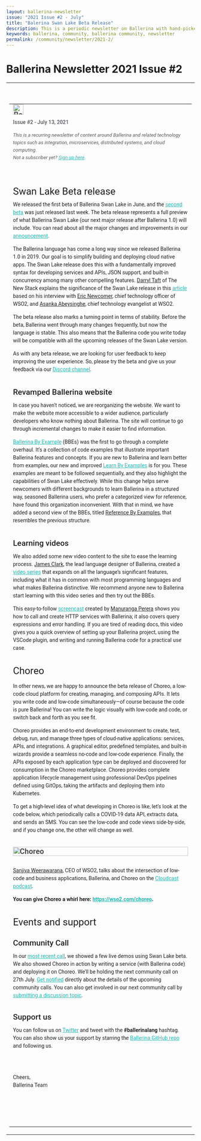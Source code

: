 ```yaml
---
layout: ballerina-newsletter
issue: "2021 Issue #2 - July"
title: "Balerina Swan Lake Beta Release"
description: This is a periodic newsletter on Ballerina with hand-picked content and regular updates on the language.
keywords: ballerina, community, ballerina community, newsletter
permalink: /community/newsletter/2021-2/
---
```

 
# Ballerina Newsletter 2021 Issue #2

 <table
    align="center"
    border="0"
    cellpadding="0"
    cellspacing="0"
    class="wso2_full_wrap"
    style="-ms-text-size-adjust: 100%; -webkit-text-size-adjust: 100%; height: 100% !important; margin: 0; mso-table-lspace: 0pt; mso-table-rspace: 0pt; padding: 0;"
    width="100%"
>
    <tbody>
        <!-- BEGIN PREHEADER // -->
        <tr>
            <td align="center" style="-webkit-text-size-adjust: 100%; -ms-text-size-adjust: 100%; width: 100%; mso-table-lspace: 0pt; mso-table-rspace: 0pt;" valign="top">
                <table border="0" cellpadding="0" cellspacing="0" id="templatePreheader" style="-ms-text-size-adjust: 100%; -webkit-text-size-adjust: 100%; mso-table-lspace: 0pt; mso-table-rspace: 0pt;" width="100%">
                    <tbody>
                        <tr>
                            <td
                                align="center"
                                class="wso2_orange preheaderContent"
                                style="
                                    -webkit-text-size-adjust: 100%;
                                    -ms-text-size-adjust: 100%;
                                    mso-table-lspace: 0pt;
                                    mso-table-rspace: 0pt;
                                    color: #ffffff;
                                    font-family: 'Roboto', Helvetica, sans-serif;
                                    font-size: 10px;
                                    line-height: 12.5px;
                                    text-align: center;
                                    padding: 0;
                                    margin: 0;
                                    display: none !important;
                                    overflow: hidden;
                                    float: left;
                                "
                                valign="top"
                            >
                                This is a recurring newsletter of content around Ballerina and related technology topics such as integration, microservices, distributed systems, and cloud computing.
                            </td>
                        </tr>
                    </tbody>
                </table>
            </td>
        </tr>
        <!-- // END PREHEADER -->
        <tr>
            <td align="center" style="-webkit-text-size-adjust: 100%; -ms-text-size-adjust: 100%; mso-table-lspace: 0pt; mso-table-rspace: 0pt;" valign="top">
                <table border="0" cellpadding="0" cellspacing="0" id="templateHeader" style="max-width: 950px; -ms-text-size-adjust: 100%; -webkit-text-size-adjust: 100%; mso-table-lspace: 0pt; mso-table-rspace: 0pt;" width="100%">
                    <tbody>
                        <tr>
                            <td
                                align="left"
                                class="headerContent"
                                style="
                                    -webkit-text-size-adjust: 100%;
                                    -ms-text-size-adjust: 100%;
                                    mso-table-lspace: 0pt;
                                    mso-table-rspace: 0pt;
                                    color: #505050;
                                    font-family: 'Roboto', Helvetica, sans-serif;
                                    font-size: 20px;
                                    font-weight: bold;
                                    line-height: 20px;
                                    text-align: left;
                                    vertical-align: middle;
                                    padding: 0px 10px 60px 10px;
                                "
                                valign="top"
                            > 
                                <img class="darkLogo" src="https://wso2.cachefly.net/wso2/sites/all/images/2020/ballerina-dark-logo.png" style="display: inline-block; height: 28px;" alt="Ballerina Newsletter" />
                                <img
                                    class="lightLogo"
                                    src="https://wso2.cachefly.net/wso2/sites/all/images/2020/ballerina-light-logo.png"
                                    style="display: none; overflow: hidden; float: left; width: 0px; max-height: 0px; max-width: 0px; line-height: 0px; visibility: hidden;"
                                    alt="Ballerina Newsletter"
                                />
                                <p
                                    class="darkintro"
                                    style="
                                        color: #585a5e;
                                        display: block;
                                        font-family: 'Roboto', Helvetica, sans-serif;
                                        font-size: 14px;
                                        font-weight: 500;
                                        line-height: 24px;
                                        margin: 0;
                                        text-align: left;
                                        padding-top: 8px;
                                        padding-bottom: 0px;
                                    "
                                >
                                    Issue #2 - July 13, 2021
                                </p>
                                <p class="darkintro" style="font-family: 'Roboto', Helvetica, sans-serif; font-size: 13px; color: #585a5e; line-height: 20px; font-weight: 400; text-align: left; font-style: italic;">
                                    This is a recurring newsletter of content around Ballerina and related technology topics such as integration, microservices, distributed systems, and cloud computing.<br />
                                    Not a subscriber yet? <a class="linkbody" style="color: #20b6af; text-decoration: underline;" href="https://ballerina.io/community/ballerina-newsletter/" target="_blank">Sign up here</a>.
                                </p>
                                <h2 style="font-family: 'Roboto', Helvetica, sans-serif; font-size: 26px; color: rgba(0, 0, 0, 0.87) !important; line-height: 21px; font-weight: 400; text-align: left; margin-bottom: 0px; margin-top: 40px;
 padding-top: 30px;">
                                    Swan Lake Beta release
                                </h2>
                                <p style="font-family: 'Roboto', Helvetica, sans-serif; font-size: 14px; color: rgba(0, 0, 0, 0.87) !important; line-height: 21px; font-weight: 400; text-align: left;">
                                    We released the first beta of Ballerina Swan Lake in June, and the
                                    <a
                                        class="linkbody"
                                        href="https://ballerina.io/downloads/?utm_source=mailer&amp;utm_medium=email&amp;utm_campaign=mailer_ballerinanwsltr_july"
                                        style="color: #20b6af; text-decoration: underline;"
                                        target="_blank"
                                    >second beta</a>
                                    was just released last week. The beta release represents a full preview of what Ballerina Swan Lake (our next major release after Ballerina 1.0) will include. You can read about all the major changes and
                                    improvements in our
                                    <a
                                        class="linkbody"
                                        href="https://blog.ballerina.io/posts/2021-06-02-announcing-ballerina-swan-lake-beta1/?utm_source=mailer&amp;utm_medium=email&amp;utm_campaign=mailer_ballerinanwsltr_july"
                                        style="color: #20b6af; text-decoration: underline;"
                                        target="_blank"
                                    >announcement</a>.
                                </p>
                                <p style="font-family: 'Roboto', Helvetica, sans-serif; font-size: 14px; color: rgba(0, 0, 0, 0.87) !important; line-height: 21px; font-weight: 400; text-align: left;">
                                    The Ballerina language has come a long way since we released Ballerina 1.0 in 2019. Our goal is to simplify building and deploying cloud native apps. The Swan Lake release does this with a fundamentally
                                    improved syntax for developing services and APIs, JSON support, and built-in concurrency among many other compelling features.
                                    <a class="linkbody darklink" href="https://twitter.com/darrylktaft" style="color: rgba(0, 0, 0, 0.87) !important; text-decoration: underline;" target="_blank">Darryl Taft</a> of The New Stack explains the
                                    significance of the Swan Lake release in this
                                    <a class="linkbody" href="https://thenewstack.io/wso2-ships-swan-lake-beta-release-of-ballerina-programming-language/" style="color: #20b6af; text-decoration: underline;" target="_blank">article</a> based
                                    on his interview with <a class="linkbody darklink" href="https://twitter.com/enewc" style="color: rgba(0, 0, 0, 0.87) !important; text-decoration: underline;" target="_blank">Eric Newcomer</a>, chief technology
                                    officer of WSO2, and <a class="linkbody darklink" href="https://twitter.com/asankama" style="color: rgba(0, 0, 0, 0.87) !important; text-decoration: underline;" target="_blank">Asanka Abeysinghe</a>, chief
                                    technology evangelist at WSO2.
                                </p>
                                <p style="font-family: 'Roboto', Helvetica, sans-serif; font-size: 14px; color: rgba(0, 0, 0, 0.87) !important; line-height: 21px; font-weight: 400; text-align: left;">
                                    The beta release also marks a turning point in terms of stability. Before the beta, Ballerina went through many changes frequently, but now the language is stable. This also means that the Ballerina code
                                    you write today will be compatible with all the upcoming releases of the Swan Lake version.
                                </p>
                                <p style="font-family: 'Roboto', Helvetica, sans-serif; font-size: 14px; color: rgba(0, 0, 0, 0.87) !important; line-height: 21px; font-weight: 400; text-align: left; padding-bottom: 0px;">
                                    As with any beta release, we are looking for user feedback to keep improving the user experience. So, please try the beta and give us your feedback via our
                                    <a
                                        class="linkbody"
                                        href="https://ballerina.io//community/#ballerina-discord-community"
                                        style="color: #20b6af; text-decoration: underline;"
                                        target="_blank"
                                    >Discord channel</a>.
                                </p>
                                <h2 style="font-family: 'Roboto', Helvetica, sans-serif; font-size: 21px; color: rgba(0, 0, 0, 0.87) !important; line-height: 21px; font-weight: 500; text-align: left; margin-bottom: 0px; margin-top: 40px;
">
                                    Revamped Ballerina website
                                </h2>
                                <p style="font-family: 'Roboto', Helvetica, sans-serif; font-size: 14px; color: rgba(0, 0, 0, 0.87) !important; line-height: 21px; font-weight: 400; text-align: left;">
                                    In case you haven’t noticed, we are reorganizing the website. We want to make the website more accessible to a wider audience, particularly developers who know nothing about Ballerina. The site will
                                    continue to go through incremental changes to make it easier to find information.
                                </p>
                                <p style="font-family: 'Roboto', Helvetica, sans-serif; font-size: 14px; color: rgba(0, 0, 0, 0.87) !important; line-height: 21px; font-weight: 400; text-align: left; padding-bottom: 0px;">
                                    <a
                                        class="linkbody"
                                        href="https://ballerina.io/learn/by-example/?utm_source=mailer&amp;utm_medium=email&amp;utm_campaign=mailer_ballerinanwsltr_july"
                                        style="color: #20b6af; text-decoration: underline;"
                                        target="_blank"
                                    >
                                        Ballerina By Example</a>
                                    (BBEs) was the first to go through a complete overhaul. It’s a collection of code examples that illustrate important Ballerina features and concepts. If you are new to Ballerina and learn better from
                                    examples, our new and improved
                                    <a
                                        class="linkbody"
                                        href="https://ballerina.io/learn/by-example/"
                                        style="color: #20b6af; text-decoration: underline;"
                                        target="_blank"
                                    >Learn By Examples</a> is for you. These examples are meant to be followed sequentially, and they also highlight the capabilities of Swan Lake effectively. While this change helps serve newcomers with different backgrounds to
                                    learn Ballerina in a structured way, seasoned Ballerina users, who prefer a categorized view for reference, have found this organization inconvenient. With that in mind, we have added a second view of the
                                    BBEs, titled
                                    <a
                                        class="linkbody darklink"
                                        href="https://ballerina.io/learn/by-example/?utm_source=mailer&amp;utm_medium=email&amp;utm_campaign=mailer_ballerinanwsltr_july"
                                        style="color: rgba(0, 0, 0, 0.87) !important; text-decoration: underline;"
                                        target="_blank"
                                    >Reference By Examples</a>, that resembles the previous structure.
                                </p>
                                <h2 style="font-family: 'Roboto', Helvetica, sans-serif; font-size: 21px; color: rgba(0, 0, 0, 0.87) !important; line-height: 21px; font-weight: 500; text-align: left; margin-bottom: 0px; margin-top: 40px;
">Learning videos</h2>
                                <p style="font-family: 'Roboto', Helvetica, sans-serif; font-size: 14px; color: rgba(0, 0, 0, 0.87) !important; line-height: 21px; font-weight: 400; text-align: left;">
                                    We also added some new video content to the site to ease the learning process.
                                    <a class="linkbody darklink" href="https://twitter.com/james_clark" style="color: rgba(0, 0, 0, 0.87) !important; text-decoration: underline;" target="_blank">James Clark</a>, the lead language designer of
                                    Ballerina, created a
                                    <a class="linkbody" href="https://www.youtube.com/playlist?list=PL7JOecNWBb0KX8RGAjF-oRknb_YIYN-dR" style="color: #20b6af; text-decoration: underline;" target="_blank">video series</a> that expands on all
                                    the language’s significant features, including what it has in common with most programming languages and what makes Ballerina distinctive. We recommend anyone new to Ballerina start learning with this
                                    video series and then try out the BBEs.
                                </p>
                                <p style="font-family: 'Roboto', Helvetica, sans-serif; font-size: 14px; color: rgba(0, 0, 0, 0.87) !important; line-height: 21px; font-weight: 400; text-align: left; padding-bottom: 0px;">
                                    This easy-to-follow <a class="linkbody" href="https://www.youtube.com/watch?v=NxyIKoHl3Dw" style="color: #20b6af; text-decoration: underline;" target="_blank">screencast</a> created by
                                    <a class="linkbody darklink" href="https://twitter.com/manurangaperera" style="color: rgba(0, 0, 0, 0.87) !important; text-decoration: underline;" target="_blank">Manuranga Perera</a> shows you how to call and
                                    create HTTP services with Ballerina; it also covers query expressions and error handling. If you are tired of reading docs, this video gives you a quick overview of setting up your Ballerina project,
                                    using the VSCode plugin, and writing and running Ballerina code for a practical use case.
                                </p>
                                <h2 style="font-family: 'Roboto', Helvetica, sans-serif; font-size: 26px; color: rgba(0, 0, 0, 0.87) !important; line-height: 21px; font-weight: 400; text-align: left; margin-bottom: 0px; margin-top: 40px;
">Choreo</h2>
                                <p style="font-family: 'Roboto', Helvetica, sans-serif; font-size: 14px; color: rgba(0, 0, 0, 0.87) !important; line-height: 21px; font-weight: 400; text-align: left; margin-top: 20px;">
                                    In other news, we are happy to announce the beta release of Choreo, a low-code cloud platform for creating, managing, and composing APIs. It lets you write code and low-code simultaneously—of course
                                    because the code is pure Ballerina! You can write the logic visually with low-code and code, or switch back and forth as you see fit.
                                </p>
                                <p style="font-family: 'Roboto', Helvetica, sans-serif; font-size: 14px; color: rgba(0, 0, 0, 0.87) !important; line-height: 21px; font-weight: 400; text-align: left;">
                                    Choreo provides an end-to-end development environment to create, test, debug, run, and manage three types of cloud-native applications: services, APIs, and integrations. A graphical editor, predefined
                                    templates, and built-in wizards provide a seamless no-code and low-code experience. Finally, the APIs exposed by each application type can be deployed and discovered for consumption in the Choreo
                                    marketplace. Choreo provides complete application lifecycle management using professional DevOps pipelines defined using GitOps, taking the artifacts and deploying them into Kubernetes.
                                </p>
                                <p style="font-family: 'Roboto', Helvetica, sans-serif; font-size: 14px; color: rgba(0, 0, 0, 0.87) !important; line-height: 21px; font-weight: 400; text-align: left; padding-bottom: 20px;">
                                    To get a high-level idea of what developing in Choreo is like, let’s look at the code below, which periodically calls a COVID-19 data API, extracts data, and sends an SMS. You can see the low-code and
                                    code views side-by-side, and if you change one, the other will change as well.
                                </p>
                                <img
                                    alt="Choreo"
                                    id="headerImage"
                                    src="https://wso2.cachefly.net/wso2/sites/all/2021/images/choreo-image.png"
                                    style="max-width: 927px; -ms-interpolation-mode: bicubic; height: auto; outline: none; text-decoration: none; width: 100%;"
                                />
                                <p style="font-family: 'Roboto', Helvetica, sans-serif; font-size: 14px; color: rgba(0, 0, 0, 0.87) !important; line-height: 21px; font-weight: 400; text-align: left; padding-top: 15px;">
                                    <a class="linkbody darklink" href="https://twitter.com/sanjiva" style="color: rgba(0, 0, 0, 0.87) !important; text-decoration: underline;" target="_blank">Sanjiva Weerawarana</a>, CEO of WSO2, talks about the
                                    intersection of low-code and business applications, Ballerina, and Choreo on the
                                    <a class="linkbody" href="https://www.thecloudcast.net/2021/06/low-code-meets-professional-developers.html" style="color: #20b6af; text-decoration: underline;" target="_blank">Cloudcast podcast</a>.
                                </p>
                                <p style="font-family: 'Roboto', Helvetica, sans-serif; font-size: 14px; color: rgba(0, 0, 0, 0.87) !important; line-height: 21px; font-weight: 600; text-align: left; padding-bottom: 0px;">
                                    You can give Choreo a whirl here:
                                    <a class="linkbody" href="https://wso2.com/choreo/?utm_source=mailer&amp;utm_medium=email&amp;utm_campaign=mailer_ballerinanwsltr_july" style="color: #20b6af; text-decoration: underline;" target="_blank">
                                        https://wso2.com/choreo</a>.
                                </p>
                                <p style="font-family: 'Roboto', Helvetica, sans-serif; font-size: 26px; color: rgba(0, 0, 0, 0.87) !important; line-height: 21px; font-weight: 400; text-align: left; margin-bottom: 0px; margin-top: 40px;
margin-top:40px;">Events and support</p>
                                <h2 style="font-family: 'Roboto', Helvetica, sans-serif; font-size: 21px; color: rgba(0, 0, 0, 0.87) !important; line-height: 21px; font-weight: 500; text-align: left; margin-bottom: 0px; margin-top: 40px;
 padding-top: 25px;margin-top: 10px">
                                    Community Call
                                </h2>
                                <p style="font-family: 'Roboto', Helvetica, sans-serif; font-size: 14px; color: rgba(0, 0, 0, 0.87) !important; line-height: 21px; font-weight: 400; text-align: left; margin-bottom: 1.6em;">
                                    In our <a class="linkbody" href="https://www.youtube.com/watch?v=9ZqDZ3TgnDU&amp;t=800s" style="color: #20b6af;" target="_blank">most recent call</a>, we showed a few live demos using Swan Lake beta. We
                                    also showed Choreo in action by writing a service (with Ballerina code) and deploying it on Choreo. We’ll be holding the next community call on 27th July.
                                    <a class="linkbody" href="https://docs.google.com/forms/d/e/1FAIpQLSfJkkaXmOf-ULhZ1Oi7bXAG_UmieRQ3wF8mKDohWux-8Ltfsw/viewform" style="color: #20b6af;" target="_blank">Get notified</a> directly about the
                                    details of the upcoming community calls. You can also get involved in our next community call by
                                    <a class="linkbody" href="https://docs.google.com/forms/d/e/1FAIpQLSewd7XGlQeuCI2P9XlQ-A8rtFGn9ghbdYpghIi9K03VlxHcRg/viewform" style="color: #20b6af;" target="_blank">submitting a discussion topic</a>.
                                </p>
                                <h2 style="font-family: 'Roboto', Helvetica, sans-serif; font-size: 21px; color: rgba(0, 0, 0, 0.87) !important; line-height: 21px; font-weight: 500; text-align: left; margin-bottom: 0px; margin-top: 40px;
 padding-top: 15px;margin-top:20px">
                                    Support us
                                </h2>
                                <p style="font-family: 'Roboto', Helvetica, sans-serif; font-size: 14px; color: rgba(0, 0, 0, 0.87) !important; line-height: 21px; font-weight: 400; text-align: left; margin-bottom: 1.6em; padding-bottom: 2.5rem;">
                                    You can follow us on <a class="linkbody" href="https://twitter.com/ballerinalang" style="color: #20b6af; text-decoration: underline;" target="_blank">Twitter</a> and tweet with the
                                    <span style="font-weight: 600;">#ballerinalang</span> hashtag. You can also show us your support by starring the
                                    <a class="linkbody" href="https://github.com/ballerina-platform/ballerina-lang" style="color: #20b6af; text-decoration: underline;" target="_blank">Ballerina GitHub repo</a> and following us.
                                </p>
                                <p style="font-family: 'Roboto', Helvetica,sans-serif;font-size: 14px;color: rgba(0,0,0,0.87);line-height: 21px;font-weight: 400;text-align: left;margin-bottom: 0;padding-bottom: 2.5rem;">Cheers,<br>
						Ballerina Team</p>
                            </td>
                        </tr>
                    </tbody>
                </table>
            </td>
        </tr>
    </tbody>
</table>
 